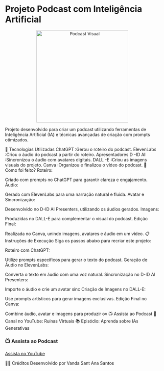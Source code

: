 # Projeto Podcast com Inteligência Artificial

<p align="center">
    <img src="imagens/https://github.com/vandinha07/projeto-podcast/blob/main/Imagens/perfil.png?raw=true" alt="Podcast Visual" width="300">


Projeto desenvolvido para criar um podcast utilizando ferramentas de Inteligência Artificial (IA) e técnicas avançadas de criação com prompts otimizados.

🚀 Tecnologias Utilizadas
ChatGPT :Gerou o roteiro do podcast.
ElevenLabs :Criou o áudio do podcast a partir do roteiro.
Apresentadores D -ID AI :Sincronizou o áudio com avatares digitais.
DALL -E :Criou as imagens visuais do projeto.
Canva :Organizou e finalizou o vídeo do podcast.
🧠 Como foi feito?
Roteiro:

Criado com prompts no ChatGPT para garantir clareza e engajamento.
Áudio:

Gerado com ElevenLabs para uma narração natural e fluida.
Avatar e Sincronização:

Desenvolvido no D-ID AI Presenters, utilizando os áudios gerados.
Imagens:

Produzidas no DALL-E para complementar o visual do podcast.
Edição Final:

Realizada no Canva, unindo imagens, avatares e áudio em um vídeo.
📋 Instruções de Execução
Siga os passos abaixo para recriar este projeto:

Roteiro com ChatGPT:

Utilize prompts específicos para gerar o texto do podcast.
Geração de Áudio no ElevenLabs:

Converta o texto em áudio com uma voz natural.
Sincronização no D-ID AI Presenters:

Importe o áudio e crie um avatar sinc
Criação de Imagens no DALL-E:

Use prompts artísticos para gerar imagens exclusivas.
Edição Final no Canva:

Combine áudio, avatar e imagens para produzir ov
📺 Assista ao Podcast
🎥 Canal no YouTube: Ruínas Virtuais
📚 Episódio: Aprenda sobre IAs Generativas
### 📺 Assista ao Podcast

[Assista no YouTube](https://youtu.be/hJU673M5A5M)


👨‍💻 Créditos
Desenvolvido por Vanda Sant Ana Santos
